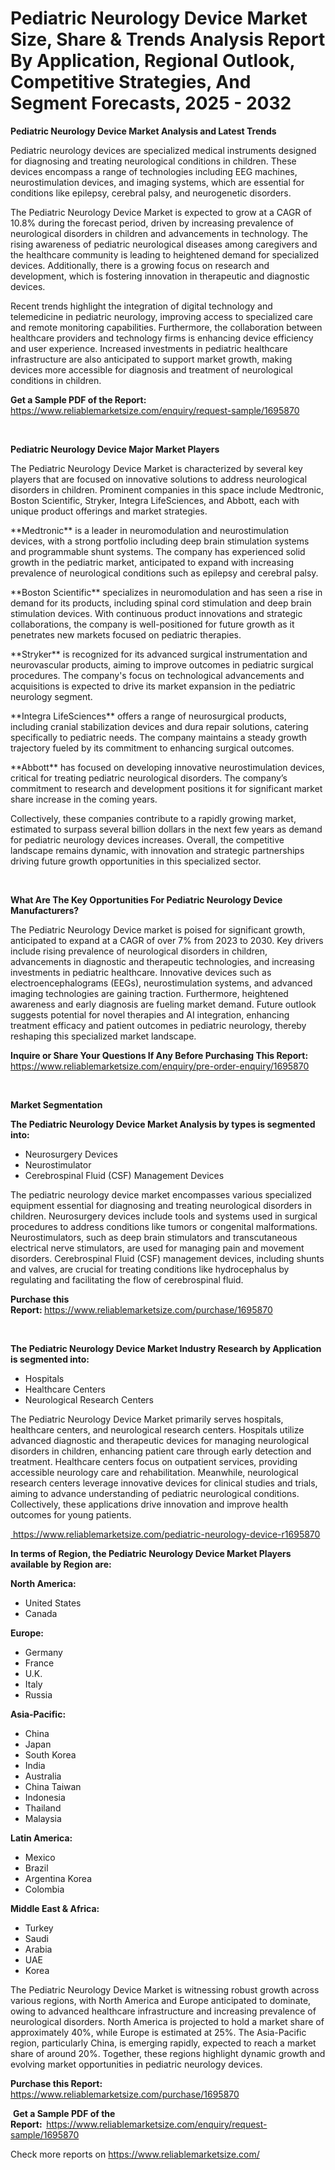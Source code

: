 <p><h1>Pediatric Neurology Device Market Size, Share & Trends Analysis Report By Application, Regional Outlook, Competitive Strategies, And Segment Forecasts, 2025 - 2032</h1></p><p><strong>Pediatric Neurology Device Market Analysis and Latest Trends</strong></p>
<p><p>Pediatric neurology devices are specialized medical instruments designed for diagnosing and treating neurological conditions in children. These devices encompass a range of technologies including EEG machines, neurostimulation devices, and imaging systems, which are essential for conditions like epilepsy, cerebral palsy, and neurogenetic disorders.</p><p>The Pediatric Neurology Device Market is expected to grow at a CAGR of 10.8% during the forecast period, driven by increasing prevalence of neurological disorders in children and advancements in technology. The rising awareness of pediatric neurological diseases among caregivers and the healthcare community is leading to heightened demand for specialized devices. Additionally, there is a growing focus on research and development, which is fostering innovation in therapeutic and diagnostic devices.</p><p>Recent trends highlight the integration of digital technology and telemedicine in pediatric neurology, improving access to specialized care and remote monitoring capabilities. Furthermore, the collaboration between healthcare providers and technology firms is enhancing device efficiency and user experience. Increased investments in pediatric healthcare infrastructure are also anticipated to support market growth, making devices more accessible for diagnosis and treatment of neurological conditions in children.</p></p>
<p><strong>Get a Sample PDF of the Report:&nbsp;</strong> <a href="https://www.reliablemarketsize.com/enquiry/request-sample/1695870?utm_campaign=2281&utm_medium=2&utm_source=Github&utm_content=ia&utm_term=04032025&utm_id=pediatric-neurology-device">https://www.reliablemarketsize.com/enquiry/request-sample/1695870</a></p>
<p>&nbsp;</p>
<p><strong>Pediatric Neurology Device Major Market Players</strong></p>
<p><p>The Pediatric Neurology Device Market is characterized by several key players that are focused on innovative solutions to address neurological disorders in children. Prominent companies in this space include Medtronic, Boston Scientific, Stryker, Integra LifeSciences, and Abbott, each with unique product offerings and market strategies.</p><p>**Medtronic** is a leader in neuromodulation and neurostimulation devices, with a strong portfolio including deep brain stimulation systems and programmable shunt systems. The company has experienced solid growth in the pediatric market, anticipated to expand with increasing prevalence of neurological conditions such as epilepsy and cerebral palsy.</p><p>**Boston Scientific** specializes in neuromodulation and has seen a rise in demand for its products, including spinal cord stimulation and deep brain stimulation devices. With continuous product innovations and strategic collaborations, the company is well-positioned for future growth as it penetrates new markets focused on pediatric therapies.</p><p>**Stryker** is recognized for its advanced surgical instrumentation and neurovascular products, aiming to improve outcomes in pediatric surgical procedures. The company's focus on technological advancements and acquisitions is expected to drive its market expansion in the pediatric neurology segment.</p><p>**Integra LifeSciences** offers a range of neurosurgical products, including cranial stabilization devices and dura repair solutions, catering specifically to pediatric needs. The company maintains a steady growth trajectory fueled by its commitment to enhancing surgical outcomes.</p><p>**Abbott** has focused on developing innovative neurostimulation devices, critical for treating pediatric neurological disorders. The company’s commitment to research and development positions it for significant market share increase in the coming years.</p><p>Collectively, these companies contribute to a rapidly growing market, estimated to surpass several billion dollars in the next few years as demand for pediatric neurology devices increases. Overall, the competitive landscape remains dynamic, with innovation and strategic partnerships driving future growth opportunities in this specialized sector.</p></p>
<p>&nbsp;</p>
<p><strong>What Are The Key Opportunities For Pediatric Neurology Device Manufacturers?</strong></p>
<p><p>The Pediatric Neurology Device market is poised for significant growth, anticipated to expand at a CAGR of over 7% from 2023 to 2030. Key drivers include rising prevalence of neurological disorders in children, advancements in diagnostic and therapeutic technologies, and increasing investments in pediatric healthcare. Innovative devices such as electroencephalograms (EEGs), neurostimulation systems, and advanced imaging technologies are gaining traction. Furthermore, heightened awareness and early diagnosis are fueling market demand. Future outlook suggests potential for novel therapies and AI integration, enhancing treatment efficacy and patient outcomes in pediatric neurology, thereby reshaping this specialized market landscape.</p></p>
<p><strong>Inquire or Share Your Questions If Any Before Purchasing This Report:</strong> <a href="https://www.reliablemarketsize.com/enquiry/pre-order-enquiry/1695870?utm_campaign=2281&utm_medium=2&utm_source=Github&utm_content=ia&utm_term=04032025&utm_id=pediatric-neurology-device">https://www.reliablemarketsize.com/enquiry/pre-order-enquiry/1695870</a></p>
<p>&nbsp;</p>
<p><strong>Market Segmentation</strong></p>
<p><strong>The Pediatric Neurology Device Market Analysis by types is segmented into:</strong></p>
<p><ul><li>Neurosurgery Devices</li><li>Neurostimulator</li><li>Cerebrospinal Fluid (CSF) Management Devices</li></ul></p>
<p><p>The pediatric neurology device market encompasses various specialized equipment essential for diagnosing and treating neurological disorders in children. Neurosurgery devices include tools and systems used in surgical procedures to address conditions like tumors or congenital malformations. Neurostimulators, such as deep brain stimulators and transcutaneous electrical nerve stimulators, are used for managing pain and movement disorders. Cerebrospinal Fluid (CSF) management devices, including shunts and valves, are crucial for treating conditions like hydrocephalus by regulating and facilitating the flow of cerebrospinal fluid.</p></p>
<p><strong>Purchase this Report:&nbsp;</strong><a href="https://www.reliablemarketsize.com/purchase/1695870?utm_campaign=2281&utm_medium=2&utm_source=Github&utm_content=ia&utm_term=04032025&utm_id=pediatric-neurology-device">https://www.reliablemarketsize.com/purchase/1695870</a></p>
<p>&nbsp;</p>
<p><strong>The Pediatric Neurology Device Market Industry Research by Application is segmented into:</strong></p>
<p><ul><li>Hospitals</li><li>Healthcare Centers</li><li>Neurological Research Centers</li></ul></p>
<p><p>The Pediatric Neurology Device Market primarily serves hospitals, healthcare centers, and neurological research centers. Hospitals utilize advanced diagnostic and therapeutic devices for managing neurological disorders in children, enhancing patient care through early detection and treatment. Healthcare centers focus on outpatient services, providing accessible neurology care and rehabilitation. Meanwhile, neurological research centers leverage innovative devices for clinical studies and trials, aiming to advance understanding of pediatric neurological conditions. Collectively, these applications drive innovation and improve health outcomes for young patients.</p></p>
<p><a href="https://www.reliablemarketsize.com/pediatric-neurology-device-r1695870?utm_campaign=2281&utm_medium=2&utm_source=Github&utm_content=ia&utm_term=04032025&utm_id=pediatric-neurology-device">&nbsp;https://www.reliablemarketsize.com/pediatric-neurology-device-r1695870</a></p>
<p><strong>In terms of Region, the Pediatric Neurology Device Market Players available by Region are:</strong></p>
<p>
    <p> <strong> North America: </strong>
        <ul>
            <li>United States</li>
            <li>Canada</li>
        </ul>
        </p> 
    <p> <strong> Europe: </strong>
        <ul>
            <li>Germany</li>
            <li>France</li>
            <li>U.K.</li>
            <li>Italy</li>
            <li>Russia</li>
        </ul>
        </p> 
    <p> <strong> Asia-Pacific: </strong>
        <ul>
            <li>China</li>
            <li>Japan</li>
            <li>South Korea</li>
            <li>India</li>
            <li>Australia</li>
            <li>China Taiwan</li>
            <li>Indonesia</li>
            <li>Thailand</li>
            <li>Malaysia</li>
        </ul>
        </p> 
    <p> <strong> Latin America: </strong>
        <ul>
            <li>Mexico</li>
            <li>Brazil</li>
            <li>Argentina Korea</li>
            <li>Colombia</li>
        </ul>
        </p> 
    <p> <strong> Middle East & Africa: </strong>
        <ul>
            <li>Turkey</li>
            <li>Saudi</li>
            <li>Arabia</li>
            <li>UAE</li>
            <li>Korea</li>
        </ul>
    </p>
    </p>
<p><p>The Pediatric Neurology Device Market is witnessing robust growth across various regions, with North America and Europe anticipated to dominate, owing to advanced healthcare infrastructure and increasing prevalence of neurological disorders. North America is projected to hold a market share of approximately 40%, while Europe is estimated at 25%. The Asia-Pacific region, particularly China, is emerging rapidly, expected to reach a market share of around 20%. Together, these regions highlight dynamic growth and evolving market opportunities in pediatric neurology devices.</p></p>
<p><strong>Purchase this Report: </strong><a href="https://www.reliablemarketsize.com/purchase/1695870?utm_campaign=2281&utm_medium=2&utm_source=Github&utm_content=ia&utm_term=04032025&utm_id=pediatric-neurology-device">https://www.reliablemarketsize.com/purchase/1695870</a></p>
<p>&nbsp;<strong>Get a Sample PDF of the Report:&nbsp;&nbsp;</strong><a href="https://www.reliablemarketsize.com/enquiry/request-sample/1695870?utm_campaign=2281&utm_medium=2&utm_source=Github&utm_content=ia&utm_term=04032025&utm_id=pediatric-neurology-device">https://www.reliablemarketsize.com/enquiry/request-sample/1695870</a></p>
<p><strong></strong></p>
<p>Check more reports on <a href="https://www.reliablemarketsize.com/?utm_campaign=2281&utm_medium=2&utm_source=Github&utm_content=ia&utm_term=04032025&utm_id=pediatric-neurology-device">https://www.reliablemarketsize.com/</a></p>